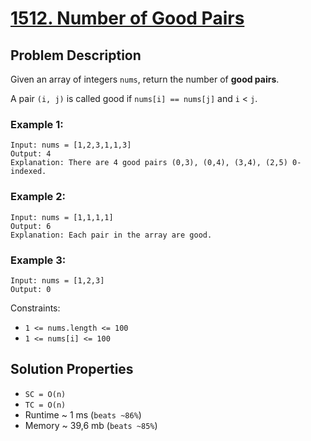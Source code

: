 # [1512. Number of Good Pairs](https://leetcode.com/problems/number-of-good-pairs/description)

## Problem Description

Given an array of integers `nums`, return the number of **good pairs**.

A pair `(i, j)` is called good if `nums[i] == nums[j]` and `i` < `j`.



### Example 1:
```
Input: nums = [1,2,3,1,1,3]
Output: 4
Explanation: There are 4 good pairs (0,3), (0,4), (3,4), (2,5) 0-indexed.
```
### Example 2:
```
Input: nums = [1,1,1,1]
Output: 6
Explanation: Each pair in the array are good.
```
### Example 3:
```
Input: nums = [1,2,3]
Output: 0
```

Constraints:

* `1 <= nums.length <= 100`
* `1 <= nums[i] <= 100`

## Solution Properties

* `SC = O(n)`
* `TC = O(n)`
* Runtime ~ 1 ms (`beats ~86%`)
* Memory ~ 39,6 mb (`beats ~85%`)